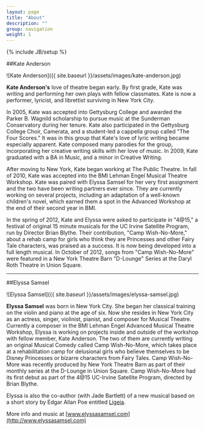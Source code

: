 ```yaml
---
layout: page
title: "About"
description: ""
group: navigation
weight: 1
---
```

{% include JB/setup %}

##Kate Anderson

![Kate Anderson]({{ site.baseurl }}/assets/images/kate-anderson.jpg)

**Kate Anderson's** love of theatre began early. By first grade, Kate was writing and performing her own plays with fellow classmates. Kate is now a performer, lyricist, and librettist surviving in New York City.

In 2005, Kate was accepted into Gettysburg College and awarded the Parker B. Wagnild scholarship to pursue music at the Sunderman Conservatory during her tenure. Kate also participated in the Gettysburg College Choir, Camerata, and a student-led a cappella group called "The Four Scores." It was in this group that Kate's love of lyric writing became especially apparent. Kate composed many parodies for the group, incorporating her creative writing skills with her love of music. In 2009, Kate graduated with a BA in Music, and a minor in Creative Writing.

After moving to New York, Kate began working at The Public Theatre. In fall of 2010, Kate was accepted into the BMI Lehman Engel Musical Theatre Workshop. Kate was paired with Elyssa Samsel for her very first assignment and the two have been writing partners ever since. They are currently working on several projects, including an adaptation of a well-known children's novel, which earned them a spot in the Advanced Workshop at the end of their second year in BMI.

In the spring of 2012, Kate and Elyssa were asked to participate in "4@15," a festival of original 15 minute musicals for the UC Irvine Satellite Program, run by Director Brian Blythe. Their contribution, "Camp Wish-No-More," about a rehab camp for girls who think they are Princesses and other Fairy Tale characters, was praised as a success. It is now being developed into a full length musical. In October of 2012, songs from "Camp Wish-No-More" were featured in a New York Theatre Barn "D-Lounge" Series at the Daryl Roth Theatre in Union Square.

***

##Elyssa Samsel

![Elyssa Samsel]({{ site.baseurl }}/assets/images/elyssa-samsel.jpg)

**Elyssa Samsel** was born in New York City. She began her classical training on the violin and piano at the age of six. Now she resides in New York City as an actress, singer, violinist, pianist, and composer for Musical Theatre. Currently a composer in the BMI Lehman Engel Advanced Musical Theatre Workshop, Elyssa is working on projects inside and outside of the workshop with fellow member, Kate Anderson. The two of them are currently writing an original Musical Comedy called Camp Wish-No-More, which takes place at a rehabilitation camp for delusional girls who believe themselves to be Disney Princesses or bizarre characters from Fairy Tales. Camp Wish-No-More was recently produced by New York Theatre Barn as part of their monthly series at the D-Lounge in Union Square. Camp Wish-No-More had its first debut as part of the 4@15 UC-Irvine Satellite Program, directed by Brian Blythe.

Elyssa is also the co-author (with Jade Bartlett) of a new musical based on a short story by Edgar Allan Poe entitled [Ligeia](http://ligeiathemusical.com).

More info and music at [www.elyssasamsel.com](http://www.elyssasamsel.com)
